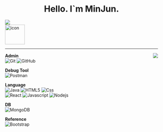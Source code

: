 <h1 align="center">Hello. I`m MinJun.</h1>
<img src="https://capsule-render.vercel.app/api?type=waving&color=BDBDC8&height=150&section=header&text=Welcome!" />  
<div style="display: flex; align-items: flex-start;"><img src="https://techstack-generator.vercel.app/github-icon.svg" alt="icon" width="65" height="65" /></div>  
<hr>

<img src="https://github-readme-stats.vercel.app/api/top-langs/?username=kang-minjune&layout=compact&count_private=true&theme=gruvbox" align="right"/>

<b>Admin</b><br>
![Git](https://img.shields.io/badge/-Git-black?style=flat-square&logo=git)
![GitHub](https://img.shields.io/badge/-GitHub-181717?style=flat-square&logo=github)<br>

<b>Debug Tool</b><br>
![Postman](https://img.shields.io/badge/Postman-black?style=flat-square&logo=postman)

<b>Language</b><br>
![Java](https://img.shields.io/badge/Java-ED8B00?style=flat&logo=java&logoColor=white)
![HTML5](https://img.shields.io/badge/-HTML5-E34F26?style=flat-square&logo=html5&logoColor=white)
![Css](https://img.shields.io/badge/CSS3-1572B6?style=flat&logo=css3&logoColor=white)<br>
![React](https://img.shields.io/badge/-React-black?style=flat-square&logo=react)
![Javascript](https://img.shields.io/badge/JavaScript-323330?style=flat&logo=javascript&logoColor=F7DF1E)
![Nodejs](https://img.shields.io/badge/-Nodejs-black?style=flat-square&logo=Node.js)<br>

<b>DB</b><br>
![MongoDB](https://img.shields.io/badge/-MongoDB-black?style=flat-square&logo=mongodb)

<b>Reference</b><br>
![Bootstrap](https://img.shields.io/badge/-Bootstrap-563D7C?style=flat-square&logo=bootstrap)

<br>

<!--
**kang-minjune/kang-minjune** is a ✨ _special_ ✨ repository because its `README.md` (this file) appears on your GitHub profile.

Here are some ideas to get you started:

- 🔭 I’m currently working on ...
- 🌱 I’m currently learning ...
- 👯 I’m looking to collaborate on ...
- 🤔 I’m looking for help with ...
- 💬 Ask me about ...
- 📫 How to reach me: ...
- 😄 Pronouns: ...
- ⚡ Fun fact: ...
-->
